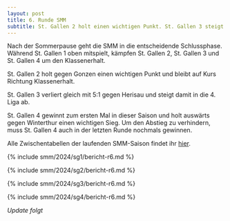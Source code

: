 ```yaml
---
layout: post
title: 6. Runde SMM
subtitle: St. Gallen 2 holt einen wichtigen Punkt. St. Gallen 3 steigt ab. St. Gallen 4 gewinnt zum ersten Mal.
---
```


Nach der Sommerpause geht die SMM in die entscheidende Schlussphase.
Während St. Gallen 1 oben mitspielt, kämpfen St. Gallen 2, St. Gallen 3 und St. Gallen 4 um den Klassenerhalt.

St. Gallen 2 holt gegen Gonzen einen wichtigen Punkt und bleibt auf Kurs Richtung Klassenerhalt.

St. Gallen 3 verliert gleich mit 5:1 gegen Herisau und steigt damit in die 4. Liga ab.

St. Gallen 4 gewinnt zum ersten Mal in dieser Saison und holt auswärts gegen Winterthur einen wichtigen Sieg.
Um den Abstieg zu verhindern, muss St. Gallen 4 auch in der letzten Runde nochmals gewinnen.

Alle Zwischentabellen der laufenden SMM-Saison findet ihr [hier](/smm/2024/sg1).

{% include smm/2024/sg1/bericht-r6.md %}

{% include smm/2024/sg2/bericht-r6.md %}

{% include smm/2024/sg3/bericht-r6.md %}

{% include smm/2024/sg4/bericht-r6.md %}

_Update folgt_

<style>
table th, table td:nth-of-type(4) {
    white-space: nowrap;
}
</style>
